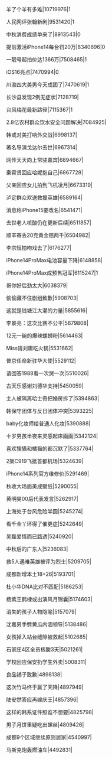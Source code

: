 羊了个羊有多难|10719976|1

人民网评张翰新剧|9531420|1

中秋消费成绩单来了|8913543|0

提前激活iPhone14每台罚20万|8340696|0

一靓号起拍价达1366万|7508465|1

iOS16亮点|7470994|0

川渝四大美男今天成团了|7470619|1

长沙县发现2例无症状|7128719|

台风梅花最新路径|7115367|1

2.8亿农村群众饮水安全问题解决|7084925|

韩或对美打响外交战|6998137|

著名导演戈达尔去世|6967314|

网传天天向上常驻嘉宾|6894667|

秦霄贤回应哈妮抱自己|6867728|

父亲回应女儿拍到飞机凌月|6673319|

泸定群众欢送救援英雄|6589164|

消息称iPhone15要改名|6541471|

去世老人核酸仍在更新后续|6511857|

顺丰寄丢20克黄金赔两千|6504982|

李宗恒拍吻戏去了|6176277|

iPhone14ProMax电池容量下降|6148858|

iPhone14ProMax成预售冠军|6115247|1

哥你好后劲太大|6038379|

偷偷藏不住剧组致歉|5908703|

这就是钱塘江大潮的力量|5855616|

李景亮：这次比赛不公平|5679808|

12元一碗的爆辣螺蛳粉|5614463|

Miss请刘庸吃火锅|5531662|

普京任命新驻华大使|5529112|

请回答1988看一次哭一次|5510026|

古天乐感谢刘德华支持|5450059|

主人被隔离哈士奇把婚房拆了|5394863|

韩保守团体与反日团体冲突|5393225|

baby化妆师给普通人化妆|5390888|

十岁男孩半夜来灵感起床画画|5342124|

喜欢狸猫和橘猫的都沉默了|5337764|

2架C919飞抵首都机场|5324639|

iPhone14系列官方维修价|5291469|

秋收大场面美成壁纸|5290055|

黄明昊00后代表发言|5262917|

上海处于台风危险半圆|5245274|

看千金丫环得了催更症|5242649|

吴磊爱情而已路透|5240920|

中秋后的广东人|5236083|

救5人遇难英雄被评为烈士|5209705|

成都新增本土18+26|5193701|

杜小华DNA比对不匹配|5186253|

杨紫王鹤棣或出演风月锦囊|5174603|

消失的孩子人物隐喻|5157079|

沈嘉男手劈黄瓜内涵领导|5138486|

女孩掉入站台缝隙被救起|5102685|

石家庄4区全员核酸3天|5021261|

学校回应保安扔学生外卖|5008311|

良品铺子致歉|4898138|

这次竹马终于赢了天降|4897949|

陆安然答应再嫁庆王|4857396|

这样的韩系证件照谁不想要|4825798|

男子月饼里疑吃出螺丝|4809426|

成都9个区域继续原则居家|4540997|

马斯克炮轰燃油车|4492831|

